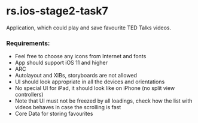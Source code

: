 # rs.ios-stage2-task7
Application, which could play and save favourite TED Talks videos.


### Requirements:
- Feel free to choose any icons from Internet and fonts
- App should support iOS 11 and higher
- ARC
- Autolayout and XIBs, storyboards are not allowed
- UI should look appropriate in all the devices and orientations
- No special UI for iPad, it should look like on iPhone (no split view controllers)
- Note that UI must not be freezed by all loadings, check how the list with videos behaves in case the scrolling is fast
- Core Data for storing favourites
